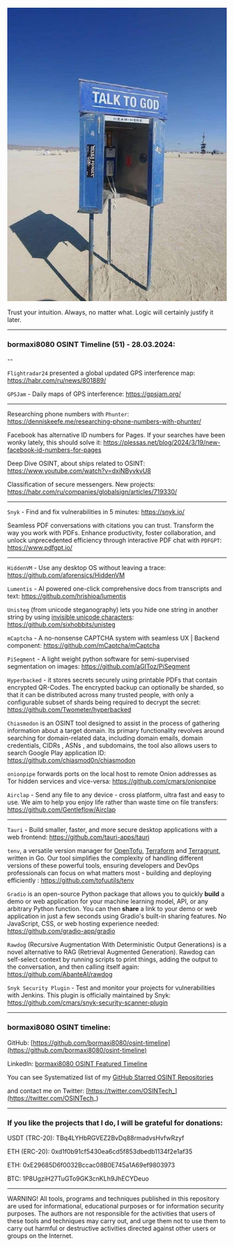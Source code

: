 ![alt text](img/51.jpg)

Trust your intuition. Always, no matter what. Logic will certainly justify it later.

----
### bormaxi8080 OSINT Timeline (51) - 28.03.2024:

--

```Flightradar24``` presented a global updated GPS interference map: https://habr.com/ru/news/801889/

```GPSJam``` - Daily maps of GPS interference: https://gpsjam.org/

----

Researching phone numbers with ```Phunter```: https://denniskeefe.me/researching-phone-numbers-with-phunter/

Facebook has alternative ID numbers for Pages. If your searches have been wonky lately, this should solve it: https://plessas.net/blog/2024/3/19/new-facebook-id-numbers-for-pages

Deep Dive OSINT, about ships related to OSINT: https://www.youtube.com/watch?v=dxiNByvkvU8

Classification of secure messengers. New projects: https://habr.com/ru/companies/globalsign/articles/719330/

----

```Snyk``` - Find and fix vulnerabilities in 5 minutes: https://snyk.io/

Seamless PDF conversations with citations you can trust. Transform the way you work with PDFs. Enhance productivity, foster collaboration, and unlock unprecedented efficiency through interactive PDF chat with ```PDFGPT```: https://www.pdfgpt.io/

----

```HiddenVM``` - Use any desktop OS without leaving a trace: https://github.com/aforensics/HiddenVM

```Lumentis``` - AI powered one-click comprehensive docs from transcripts and text: https://github.com/hrishioa/lumentis

```Unisteg``` (from unicode steganography) lets you hide one string in another string by using [invisible unicode characters](https://invisible-characters.com): https://github.com/sixhobbits/unisteg

```mCaptcha``` - A no-nonsense CAPTCHA system with seamless UX | Backend component: https://github.com/mCaptcha/mCaptcha

```PiSegment``` - A light weight python software for semi-supervised segmentation on images: https://github.com/aGIToz/PiSegment

```Hyperbacked``` - it stores secrets securely using printable PDFs that contain encrypted QR-Codes. The encrypted backup can optionally be sharded, so that it can be distributed across many trusted people, with only a configurable subset of shards being required to decrypt the secret: https://github.com/Twometer/hyperbacked

```Chiasmodon``` is an OSINT tool designed to assist in the process of gathering information about a target domain. Its primary functionality revolves around searching for domain-related data, including domain emails, domain credentials, CIDRs , ASNs , and subdomains, the tool also allows users to search Google Play application ID: https://github.com/chiasmod0n/chiasmodon

```onionpipe``` forwards ports on the local host to remote Onion addresses as Tor hidden services and vice-versa: https://github.com/cmars/onionpipe

```Airclap``` - Send any file to any device - cross platform, ultra fast and easy to use. We aim to help you enjoy life rather than waste time on file transfers: https://github.com/Gentleflow/Airclap

----

```Tauri``` - Build smaller, faster, and more secure desktop applications with a web frontend: https://github.com/tauri-apps/tauri

```tenv```, a versatile version manager for [OpenTofu](https://opentofu.org/), [Terraform](https://www.terraform.io/) and [Terragrunt](https://terragrunt.gruntwork.io/), written in Go. Our tool simplifies the complexity of handling different versions of these powerful tools, ensuring developers and DevOps professionals can focus on what matters most - building and deploying efficiently : https://github.com/tofuutils/tenv

```Gradio``` is an open-source Python package that allows you to quickly **build** a demo or web application for your machine learning model, API, or any arbitrary Python function. You can then **share** a link to your demo or web application in just a few seconds using Gradio's built-in sharing features. No JavaScript, CSS, or web hosting experience needed: https://github.com/gradio-app/gradio

```Rawdog``` (Recursive Augmentation With Deterministic Output Generations) is a novel alternative to RAG (Retrieval Augmented Generation). Rawdog can self-select context by running scripts to print things, adding the output to the conversation, and then calling itself again: https://github.com/AbanteAI/rawdog

```Snyk Security Plugin``` - Test and monitor your projects for vulnerabilities with Jenkins. This plugin is officially maintained by Snyk: https://github.com/cmars/snyk-security-scanner-plugin

----
### bormaxi8080 OSINT timeline:

GitHub: [https://github.com/bormaxi8080/osint-timeline](https://github.com/bormaxi8080/osint-timeline)

LinkedIn: [bormaxi8080 OSINT Featured Timeline](https://www.linkedin.com/in/osintech/details/featured/)

You can see Systematized list of my [GitHub Starred OSINT Repositories](https://github.com/bormaxi8080/osint-repos-list)

and contact me on Twitter: [https://twitter.com/OSINTech_](https://twitter.com/OSINTech_)

----
### If you like the projects that I do, I will be grateful for donations:

USDT (TRC-20): TBq4LYHbRGVEZ2BvDq88rmadvsHvfwRzyf

ETH (ERC-20): 0xd1f0b91cf5430ea6cd5f853dbedb1134f2e1af35

ETH: 0xE29685D6f0032Bccac08B0E745a1A69ef9803973

BTC: 1P8UgziH27TuGTo9GK3cnKLh9JhECYDeuo

----

WARNING! All tools, programs and techniques published in this repository are used for informational, educational purposes or for information security purposes. The authors are not responsible for the activities that users of these tools and techniques may carry out, and urge them not to use them to carry out harmful or destructive activities directed against other users or groups on the Internet.